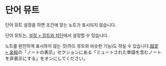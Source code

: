 # 단어 뮤트

단어 뮤트 설정을 하면 조건에 맞는 노트가 표시되지 않습니다.

단어 뮤트는, [설정 > 뮤트와 차단](x-mi-web://settings/mute-block)에서 설정할 수 있습니다.

노트를 완전하게 표시하지 않는 것(하드 뮤트와 비슷한 기능)도 하실 수 있습니다.[設定 > 全般](x-mi-web://settings/general)の「ノートの表示」セクションにある「ミュートされた単語を含むノートを非表示にする」をオンにしてください。
